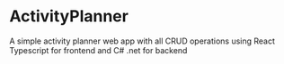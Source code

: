 # ActivityPlanner
A simple activity planner web app with all CRUD operations using React Typescript for frontend and C# .net for backend
